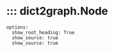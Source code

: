 # ::: dict2graph.Node
    options:
      show_root_heading: True
      show_source: true
      show_source: true